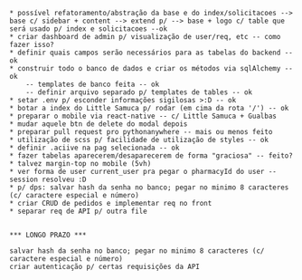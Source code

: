 
    * possível refatoramento/abstração da base e do index/solicitacoes --> base c/ sidebar + content --> extend p/ --> base + logo c/ table que será usado p/ index e solicitacoes --ok
    * criar dashboard de admin p/ visualização de user/req, etc -- como fazer isso?
    * definir quais campos serão necessários para as tabelas do backend -- ok
    * construir todo o banco de dados e criar os métodos via sqlAlchemy -- ok
        -- templates de banco feita -- ok
        -- definir arquivo separado p/ templates de tables -- ok
    * setar .env p/ esconder informações sigilosas >:D -- ok
    * botar a index do Little Samuca p/ rodar (em cima da rota '/') -- ok
    * preparar o mobile via react-native -- c/ Little Samuca + Gualbas
    * mudar aquele btn de delete do modal depois
    * preparar pull request pro pythonanywhere -- mais ou menos feito
    * utilização de scss p/ facilidade de utilização de styles -- ok
    * definir .aciive na pag selecionada -- ok
    * fazer tabelas aparecerem/desaparecerem de forma "graciosa" -- feito?
    * talvez margin-top no mobile (5vh)
    * ver forma de user current_user pra pegar o pharmacyId do user -- session resolveu :D
    * p/ dps: salvar hash da senha no banco; pegar no minimo 8 caracteres (c/ caractere especial e número)
    * criar CRUD de pedidos e implementar req no front
    * separar req de API p/ outra file
    

    *** LONGO PRAZO ***
    
    salvar hash da senha no banco; pegar no minimo 8 caracteres (c/ caractere especial e número) 
    criar autenticação p/ certas requisições da API
